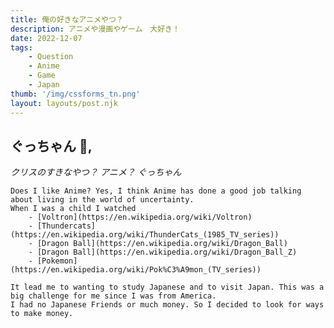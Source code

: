 ```yaml
---
title: 俺の好きなアニメやつ？
description: アニメや漫画やゲーム　大好き！
date: 2022-12-07
tags:
    - Question
    - Anime
    - Game
    - Japan
thumb: '/img/cssforms_tn.png'
layout: layouts/post.njk
---
```


## ぐっちゃん 🌟,


*クリスのすきなやつ？ アニメ？*
    <cite>ぐっちゃん</cite>

    Does I like Anime? Yes, I think Anime has done a good job talking about living in the world of uncertainty.
    When I was a child I watched
        - [Voltron](https://en.wikipedia.org/wiki/Voltron)
        - [Thundercats](https://en.wikipedia.org/wiki/ThunderCats_(1985_TV_series))
        - [Dragon Ball](https://en.wikipedia.org/wiki/Dragon_Ball)
        - [Dragon Ball](https://en.wikipedia.org/wiki/Dragon_Ball_Z)
        - [Pokemon](https://en.wikipedia.org/wiki/Pok%C3%A9mon_(TV_series))

    It lead me to wanting to study Japanese and to visit Japan. This was a big challenge for me since I was from America.
    I had no Japanese Friends or much money. So I decided to look for ways to make money.

    